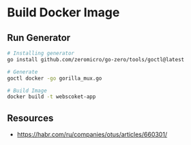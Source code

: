 # Build Docker Image

## Run Generator
```bash
# Installing generator
go install github.com/zeromicro/go-zero/tools/goctl@latest

# Generate
goctl docker -go gorilla_mux.go

# Build Image
docker build -t webscoket-app
```

## Resources
 - https://habr.com/ru/companies/otus/articles/660301/